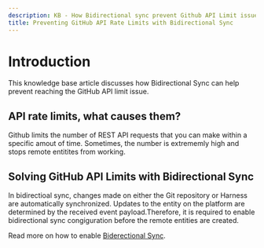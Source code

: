 ```yaml
---
description: KB - How Bidirectional sync prevent Github API Limit issue
title: Preventing GitHub API Rate Limits with Bidirectional Sync
---
```

# Introduction

This knowledge base article discusses how Bidirectional Sync can help prevent reaching the GitHub API limit issue.

## API rate limits, what causes them?

Github limits the number of REST API requests that you can make within a specific amout of time. Sometimes, the number is extrememly high and stops remote entitites from working. 

## Solving GitHub API Limits with Bidirectional Sync

In bidirectioal sync, changes made on either the Git repository or Harness are automatically synchronized. Updates to the entity on the platform are determined by the received event payload.Therefore, it is required to enable bidirectional sync congiguration before the remote entities are created. 

Read more on how to enable [Biderectional Sync](/docs/platform/git-experience/gitexp-bidir-sync-setup.md).


